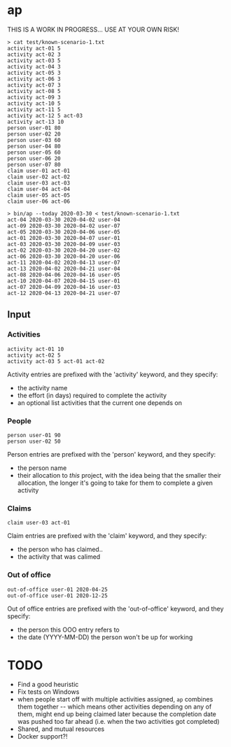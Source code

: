 # ap

THIS IS A WORK IN PROGRESS... USE AT YOUR OWN RISK!

    > cat test/known-scenario-1.txt
    activity act-01 5
    activity act-02 3
    activity act-03 5
    activity act-04 3
    activity act-05 3
    activity act-06 3
    activity act-07 3
    activity act-08 5
    activity act-09 3
    activity act-10 5
    activity act-11 5
    activity act-12 5 act-03
    activity act-13 10
    person user-01 80
    person user-02 20
    person user-03 60
    person user-04 80
    person user-05 60
    person user-06 20
    person user-07 80
    claim user-01 act-01
    claim user-02 act-02
    claim user-03 act-03
    claim user-04 act-04
    claim user-05 act-05
    claim user-06 act-06

    > bin/ap --today 2020-03-30 < test/known-scenario-1.txt
    act-04 2020-03-30 2020-04-02 user-04
    act-09 2020-03-30 2020-04-02 user-07
    act-05 2020-03-30 2020-04-06 user-05
    act-01 2020-03-30 2020-04-07 user-01
    act-03 2020-03-30 2020-04-09 user-03
    act-02 2020-03-30 2020-04-20 user-02
    act-06 2020-03-30 2020-04-20 user-06
    act-11 2020-04-02 2020-04-13 user-07
    act-13 2020-04-02 2020-04-21 user-04
    act-08 2020-04-06 2020-04-16 user-05
    act-10 2020-04-07 2020-04-15 user-01
    act-07 2020-04-09 2020-04-16 user-03
    act-12 2020-04-13 2020-04-21 user-07

## Input

### Activities

    activity act-01 10
    activity act-02 5
    activity act-03 5 act-01 act-02

Activity entries are prefixed with the 'activity' keyword, and they specify:

- the activity name
- the effort (in days) required to complete the activity
- an optional list activities that the current one depends on

### People

    person user-01 90
    person user-02 50

Person entries are prefixed with the 'person' keyword, and they specify:

- the person name
- their allocation to _this_ project, with the idea being that the smaller their
  allocation, the longer it's going to take for them to complete a given
  activity

### Claims

    claim user-03 act-01

Claim entries are prefixed with the 'claim' keyword, and they specify:

- the person who has claimed..
- the activity that was calimed

### Out of office

    out-of-office user-01 2020-04-25
    out-of-office user-01 2020-12-25

Out of office entries are prefixed with the 'out-of-office' keyword, and they
specify:

- the person this OOO entry refers to
- the date (YYYY-MM-DD) the person won't be up for working

# TODO

- Find a good heuristic
- Fix tests on Windows
- when people start off with multiple activities assigned, `ap` combines them
  together -- which means other activities depending on any of them, might end
  up being claimed later because the completion date was pushed too far ahead
  (i.e. when the two activities got completed)
- Shared, and mutual resources
- Docker support?!
